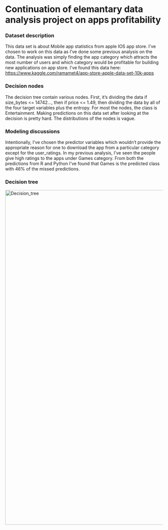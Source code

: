 # Continuation of elemantary data analysis project on apps profitability

### Dataset description

This data set is about Mobile app statistics from apple IOS app store. I’ve chosen to work on this data as I’ve done some previous
analysis on the data. The analysis was simply finding the app category which attracts the most number of users and which category would be profitable for
building new applications on app store. I’ve found this data here: https://www.kaggle.com/ramamet4/app-store-apple-data-set-10k-apps

### Decision nodes

The decision tree contain various nodes. First, it’s dividing the data if size_bytes <= 14742…, then if price <= 1.49, then dividing the data by all of the
four target variables plus the entropy. For most the nodes, the class is Entertainment. Making predictions on this data set after looking at the decision
is pretty hard. The distributions of the nodes is vague.

### Modeling discussions

Intentionally, I’ve chosen the predictor variables which wouldn’t provide the appropriate reason for one to download the app from a particular category
except for the user_ratings. In my previous analysis, I’ve seen the people give high ratings to the apps under Games category. From both the predictions
from R and Python I’ve found that Games is the predicted class with 46% of the missed predictions. 

### Decision tree

<img width="1068" alt="Decision_tree" src="https://user-images.githubusercontent.com/63217569/219815780-ef7d0247-bccf-4f32-aefe-24029f5dea05.png">

